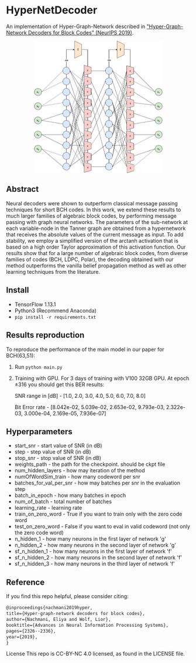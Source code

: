 # HyperNetDecoder

An implementation of Hyper-Graph-Network described in ["Hyper-Graph-Network Decoders for Block Codes" (NeurIPS 2019)](https://arxiv.org/abs/1909.09036).


<p align="center">
<img src="./arch_hyper.png" alt="Hyper-Graph-Network"
width="350px"></p>




## Abstract

Neural decoders were shown to outperform classical message passing techniques for short BCH codes. In this work, we extend these results to much larger families of algebraic block codes, by performing message passing with graph neural networks. The parameters of the sub-network at each variable-node in the Tanner graph are obtained from a hypernetwork that receives the absolute values of the current message as input. To add stability, we employ a simplified version of the arctanh activation that is based on a high order Taylor approximation of this activation function. Our results show that for a large number of algebraic block codes, from diverse families of codes (BCH, LDPC, Polar), the decoding obtained with our method outperforms the vanilla belief propagation method as well as other learning techniques from the literature.


## Install
- TensorFlow 1.13.1
- Python3 (Recommend Anaconda)
- `pip install -r requirements.txt`

## Results reproduction
To reproduce the performance of the main model in our paper for BCH(63,51):

1. Run `python main.py`
2. Training with GPU. For 3 days of training with V100 32GB GPU. At epoch ±316 you should get this BER results:

    SNR range in [dB] - [1.0, 2.0, 3.0, 4.0, 5.0, 6.0, 7.0, 8.0]
    
    Bit Error rate - [8.042e-02, 5.039e-02, 2.653e-02, 9.793e-03, 2.322e-03, 3.000e-04, 2.169e-05, 7.936e-07]


## Hyperparameters
- start_snr - start value of SNR (in dB)
- step - step value of SNR (in dB)
- stop_snr - stop value of SNR (in dB)
- weights_path - the path for the checkpoint. should be ckpt file
- num_hidden_layers - how may iteration of the method
- numOfWordSim_train - how many codeword per snr
- batches_for_val_per_snr - how may batches per snr in the evaluation step
- batch_in_epoch - how many batches in epoch
- num_of_batch - total number of batches
- learning_rate - learning rate
- train_on_zero_word - True if you want to train only with the zero code word
- test_on_zero_word - False if you want to eval in valid codeword (not only the zero code word)
- n_hidden_1 - how many neurons in the first layer of network 'g'
- n_hidden_2 - how many neurons in the second layer of network 'g'
- sf_n_hidden_1 - how many neurons in the first layer of network 'f'
- sf_n_hidden_2 - how many neurons in the second layer of network 'f'
- sf_n_hidden_3 - how many neurons in the third layer of network 'f'

## Reference
If you find this repo helpful, please consider citing:

    @inproceedings{nachmani2019hyper,
    title={Hyper-graph-network decoders for block codes},
    author={Nachmani, Eliya and Wolf, Lior},
    booktitle={Advances in Neural Information Processing Systems},
    pages={2326--2336},
    year={2019},
    }
    
License
This repo is CC-BY-NC 4.0 licensed, as found in the LICENSE file.
